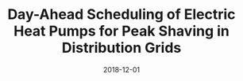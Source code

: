 ---
title: "Day-Ahead Scheduling of Electric Heat Pumps for Peak Shaving in Distribution Grids"
collection: publications
category: manuscripts
permalink: /publication/2018-12-01-day-ahead-scheduling-heat-pumps
excerpt: "This paper presents a day-ahead scheduling framework for electric heat pumps, aimed at peak shaving in distribution grids. The approach optimizes energy usage while maintaining thermal comfort."
date: 2018-12-01
venue: "Communications in Computer and Information Science, Springer Journal"
paperurl: https://doi.org/10.1007/978-3-030-02907-4_2
citation: "Pau, M., Cremer, J. L., Ponci, F., & Monti, A. (2018). 'Day-Ahead Scheduling of Electric Heat Pumps for Peak Shaving in Distribution Grids.' Communications in Computer and Information Science, 7, 678-690."
---